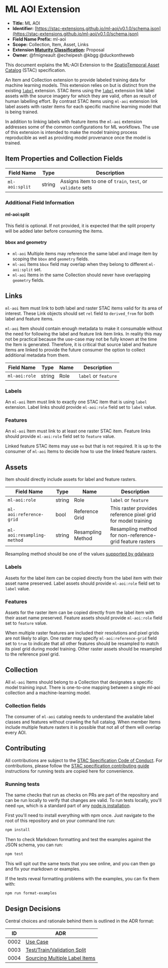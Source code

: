 # ML AOI Extension

<!--lint disable no-duplicate-headings-->

<!--lint disable maximum-line-width-->
- **Title:** ML AOI
- **Identifier:** [https://stac-extensions.github.io/ml-aoi/v0.1.0/schema.json](https://stac-extensions.github.io/ml-aoi/v0.1.0/schema.json)
- **Field Name Prefix:** ml-aoi
- **Scope:** Collection, Item, Asset, Links
- **Extension [Maturity Classification](https://github.com/radiantearth/stac-spec/tree/master/extensions/README.md#extension-maturity):** Proposal
- **Owner**: @fmigneault @echeipesh @kbgg @duckontheweb
<!--lint enable maximum-line-width-->

This document explains the ML-AOI Extension to the
[SpatioTemporal Asset Catalog](https://github.com/radiantearth/stac-spec) (STAC) specification.

An Item and Collection extension to provide labeled training data for machine learning models.
This extension relies on but is distinct from the existing [`label`][stac-label] extension.
STAC items using the [`label`][stac-label] extension link label assets with the source
imagery for which they are valid, often as result of human labelling effort.
By contrast STAC items using `ml-aoi` extension link label assets with raster items for each specific
machine learning model that is being trained.

In addition to linking labels with feature items the `ml-aoi` extension addresses some of the
common configurations for ML workflows.
The use of this extension is intended to make the model training process reproducible as well
as providing model provenance once the model is trained.

## Item Properties and Collection Fields

| Field Name     | Type   | Description                                                |
| -------------- | ------ | ---------------------------------------------------------- |
| `ml-aoi:split` | string | Assigns item to one of `train`, `test`, or `validate` sets |

### Additional Field Information

#### ml-aoi:split

This field is optional.
If not provided, it is expected that the split property will be added later before consuming the items.

#### bbox and geometry

- `ml-aoi` Multiple items may reference the same label and image item by scoping the `bbox` and `geometry` fields.
- `ml-aoi` Items `bbox` field may overlap when they belong to different `ml-aoi:split` set.
- `ml-aoi` Items in the same Collection should never have overlapping `geometry` fields.

## Links

`ml-aoi` Item must link to both label and raster STAC items valid for its area of interest.
These Link objects should set `rel` field to `derived_from` for both label and feature items.

`ml-aoi` Item should contain enough metadata to make it consumable without the need for following the label
and feature link item links. In reality this may not be practical because the use-case may not be fully known
at the time the Item is generated. Therefore, it is critical that source label and feature items are linked to
provide the future consumer the option to collect additional metadata from them.

| Field Name    | Type   | Name | Description          |
| ------------- | ------ | ---- | -------------------- |
| `ml-aoi:role` | string | Role | `label` or `feature` |

### Labels

An `ml-aoi` Item must link to exactly one STAC item that is using `label` extension.
Label links should provide `ml-aoi:role` field set to `label` value.

### Features

An `ml-aoi` Item must link to at least one raster STAC item.
Feature links should provide `ml-aoi:role` field set to `feature` value.

Linked feature STAC items may use `eo` but that is not required.
It is up to the consumer of `ml-aoi` Items to decide how to use the linked feature rasters.

## Assets

Item should directly include assets for label and feature rasters.

<!--lint disable maximum-line-width-->

| Field Name                 | Type   | Name              | Description                                                  |
| -------------------------- | ------ | ----------------- | ------------------------------------------------------------ |
| `ml-aoi:role`              | string | Role              | `label` or `feature`                                         |
| `ml-aoi:reference-grid`    | bool   | Reference Grid    | This raster provides reference pixel grid for model training |
| `ml-aoi:resampling-method` | string | Resampling Method | Resampling method for non-reference-grid feature rasters     |

<!--lint enable maximum-line-width-->

Resampling method should be one of the values [supported by gdalwarp](https://gdal.org/programs/gdalwarp.html#cmdoption-gdalwarp-r)

### Labels

Assets for the label item can be copied directly from the label item with their asset name preserved.
Label assets should provide `ml-aoi:role` field set to `label` value.

### Features

Assets for the raster item can be copied directly from the label item with their asset name preserved.
Feature assets should provide `ml-aoi:role` field set to `feature` value.

When multiple raster features are included their resolutions and pixel grids are not likely to align.
One raster may specify `ml-aoi:reference-grid` field set to `true` to indicate that all other features
should be resampled to match its pixel grid during model training.
Other raster assets should be resampled to the reference pixel grid.

## Collection

All `ml-aoi` Items should belong to a Collection that designates a specific model training input.
There is one-to-one mapping between a single ml-aoi collection and a machine-learning model.

### Collection fields

The consumer of `ml-aoi` catalog needs to understand the available label classes and features without crawling
the full catalog.
When member Items include multiple feature rasters it is possible that not all of them will overlap every AOI.

## Contributing

All contributions are subject to the
[STAC Specification Code of Conduct](https://github.com/radiantearth/stac-spec/blob/master/CODE_OF_CONDUCT.md).
For contributions, please follow the
[STAC specification contributing guide](https://github.com/radiantearth/stac-spec/blob/master/CONTRIBUTING.md)
instructions for running tests are copied here for convenience.

### Running tests

The same checks that run as checks on PRs are part of the repository and can be run locally to verify
that changes are valid.
To run tests locally, you'll need `npm`, which is a standard part of any
[node.js installation](https://nodejs.org/en/download/).

First you'll need to install everything with npm once. Just navigate to the root of this repository and on
your command line run:

```bash
npm install
```

Then to check Markdown formatting and test the examples against the JSON schema, you can run:

```bash
npm test
```

This will spit out the same texts that you see online, and you can then go and fix your markdown or examples.

If the tests reveal formatting problems with the examples, you can fix them with:

```bash
npm run format-examples
```

## Design Decisions

Central choices and rationale behind them is outlined in the ADR format:

| ID   | ADR                                                                     |
| ---- | ----------------------------------------------------------------------- |
| 0002 | [Use Case](docs/0002-use-case-definition.md)                            |
| 0003 | [Test/Train/Validation Split](docs/0003-test-train-validation-split.md) |
| 0004 | [Sourcing Multiple Label Items](docs/0004-multiple-label-items.md)      |

[stac-label]: https://github.com/stac-extensions/label
